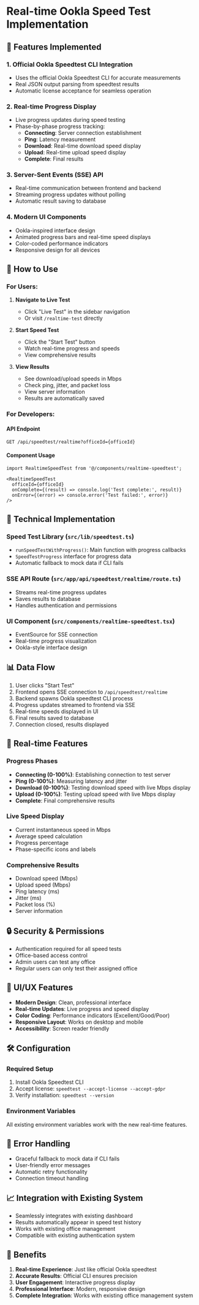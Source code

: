 # Real-time Ookla Speed Test Implementation

## 🚀 Features Implemented

### 1. **Official Ookla Speedtest CLI Integration**
- Uses the official Ookla Speedtest CLI for accurate measurements
- Real JSON output parsing from speedtest results
- Automatic license acceptance for seamless operation

### 2. **Real-time Progress Display**
- Live progress updates during speed testing
- Phase-by-phase progress tracking:
  - **Connecting**: Server connection establishment
  - **Ping**: Latency measurement
  - **Download**: Real-time download speed display
  - **Upload**: Real-time upload speed display
  - **Complete**: Final results

### 3. **Server-Sent Events (SSE) API**
- Real-time communication between frontend and backend
- Streaming progress updates without polling
- Automatic result saving to database

### 4. **Modern UI Components**
- Ookla-inspired interface design
- Animated progress bars and real-time speed displays
- Color-coded performance indicators
- Responsive design for all devices

## 📱 How to Use

### For Users:

1. **Navigate to Live Test**
   - Click "Live Test" in the sidebar navigation
   - Or visit `/realtime-test` directly

2. **Start Speed Test**
   - Click the "Start Test" button
   - Watch real-time progress and speeds
   - View comprehensive results

3. **View Results**
   - See download/upload speeds in Mbps
   - Check ping, jitter, and packet loss
   - View server information
   - Results are automatically saved

### For Developers:

#### **API Endpoint**
```
GET /api/speedtest/realtime?officeId={officeId}
```

#### **Component Usage**
```tsx
import RealtimeSpeedTest from '@/components/realtime-speedtest';

<RealtimeSpeedTest
  officeId={officeId}
  onComplete={(result) => console.log('Test complete:', result)}
  onError={(error) => console.error('Test failed:', error)}
/>
```

## 🔧 Technical Implementation

### **Speed Test Library** (`src/lib/speedtest.ts`)
- `runSpeedTestWithProgress()`: Main function with progress callbacks
- `SpeedTestProgress` interface for progress data
- Automatic fallback to mock data if CLI fails

### **SSE API Route** (`src/app/api/speedtest/realtime/route.ts`)
- Streams real-time progress updates
- Saves results to database
- Handles authentication and permissions

### **UI Component** (`src/components/realtime-speedtest.tsx`)
- EventSource for SSE connection
- Real-time progress visualization
- Ookla-style interface design

## 📊 Data Flow

1. User clicks "Start Test"
2. Frontend opens SSE connection to `/api/speedtest/realtime`
3. Backend spawns Ookla speedtest CLI process
4. Progress updates streamed to frontend via SSE
5. Real-time speeds displayed in UI
6. Final results saved to database
7. Connection closed, results displayed

## 🎯 Real-time Features

### **Progress Phases**
- **Connecting (0-100%)**: Establishing connection to test server
- **Ping (0-100%)**: Measuring latency and jitter
- **Download (0-100%)**: Testing download speed with live Mbps display
- **Upload (0-100%)**: Testing upload speed with live Mbps display
- **Complete**: Final comprehensive results

### **Live Speed Display**
- Current instantaneous speed in Mbps
- Average speed calculation
- Progress percentage
- Phase-specific icons and labels

### **Comprehensive Results**
- Download speed (Mbps)
- Upload speed (Mbps)
- Ping latency (ms)
- Jitter (ms)
- Packet loss (%)
- Server information

## 🔒 Security & Permissions

- Authentication required for all speed tests
- Office-based access control
- Admin users can test any office
- Regular users can only test their assigned office

## 🎨 UI/UX Features

- **Modern Design**: Clean, professional interface
- **Real-time Updates**: Live progress and speed display
- **Color Coding**: Performance indicators (Excellent/Good/Poor)
- **Responsive Layout**: Works on desktop and mobile
- **Accessibility**: Screen reader friendly

## 🛠️ Configuration

### **Required Setup**
1. Install Ookla Speedtest CLI
2. Accept license: `speedtest --accept-license --accept-gdpr`
3. Verify installation: `speedtest --version`

### **Environment Variables**
All existing environment variables work with the new real-time features.

## 🐛 Error Handling

- Graceful fallback to mock data if CLI fails
- User-friendly error messages
- Automatic retry functionality
- Connection timeout handling

## 📈 Integration with Existing System

- Seamlessly integrates with existing dashboard
- Results automatically appear in speed test history
- Works with existing office management
- Compatible with existing authentication system

## 🎉 Benefits

1. **Real-time Experience**: Just like official Ookla speedtest
2. **Accurate Results**: Official CLI ensures precision
3. **User Engagement**: Interactive progress display
4. **Professional Interface**: Modern, responsive design
5. **Complete Integration**: Works with existing office management system

